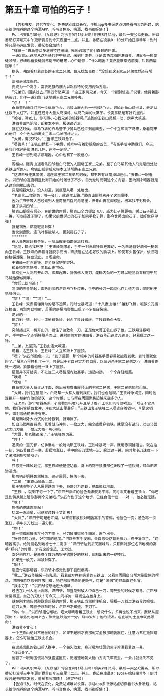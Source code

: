 # 第五十章 可怕的石子！
        【告知书友，时代在变化，免费站点难以长存，手机app多书源站点切换看书大势所趋，站长给你推荐的这个换源APP，听书音色多、换源、找书都好使！】
       Ps：今天8月30号，《九鼎记》将会在9月1号上架！明天8月31号，最后一天公众更新。所以番茄打算明天中午更新提前到今天夜里十二点，并且，番茄在凌晨0：10分开始狂撒精华！到时候凡是书评区发言，番茄都会加精！
       “律律~~”白马营众多马贼拉住缰绳，唯恐践踏了他们首领的尸体。
       一道幻影迅速地从这些骑兵群中穿过，来到尸体旁，正是面色难看的洪四爷。洪四爷一摸爱徒颈部，仔细观看爱徒背部铠甲的窟窿，心中暗惊：“什么暗器？竟然能够穿透前胸、后背两层铠甲？”
       抬头，洪四爷盯着远处的王家二兄弟，目光犹如毒蛇：“没想到这王家三兄弟竟然还有帮手！”
       暗器是很难练的。
       要成为一个高手，需要足够的腕力以及独特的使用内劲方法。
       “兄弟们，围杀过去。”洪四爷怒声道，“这王家两兄弟，今天一个都别想逃。”说着，他持着那柄长刀，化作一道幻影飞速地朝王家二兄弟扑去。
       “杀！！！”
       白马营的骑兵们再一次纵马飞奔，沿着山寨内的一些道路飞奔。须知这铁山帮老巢，是足以让数千人住下，并且还经常大量人马操练、纵马飞奔的大寨子。长宽那都是有好几里的。
       “哈哈，洪老儿，你可得小心我兄弟的暗器啊。”逃跑的王铁山灵机一动，朗声大笑道。
       洪四爷面色阴冷，却根本不答，极速追近着。
       就在这时候，纵马飞奔的白马营不少骑兵已经冲到前面去，一个个立即跳下马来，身着铠甲的他们一个个也从四周向王家二兄弟围堵过去。
       “大哥，情况不妙。”二当家王铁峰急了。
       “尽管杀！”王铁山舔舐一下嘴唇，眼眸中有着野狼般的凶芒，“有高手暗中助我们，今天，是我们死还是那洪老儿死，还不一定呢。”
       王铁峰一想到刚才那暗器，心中也有了一股信心。
       ……
       阁楼内，滕青山遥看洪四爷和白马营的人围堵王家二兄弟。至于白马帮其他人马则是四处劫杀铁山帮的人。令铁山帮的帮众根本无法帮助王家二兄弟。
       “这洪四爷还真警惕，追赶那王家二兄弟的时候，都不敢有丝毫掉以轻心。”滕青山一眼看出，洪四爷的速度明显比刚开始的时候慢了不少，目光也时而朝这个方向瞥，因为刚才暗器就是从这方向射出去的。
       只是暗器太快，没人知道，到底是从哪一处射出。
       “老家伙……你别急，等一会儿，就送你上路。”滕青山悄然离开了这间阁楼。
       因为洪四爷等人已经跑到大量房屋的旮旯角落里，滕青山再在阁楼里，根本找不到机会。
       至于杀洪四爷……
       滕青山却很有信心，在前世的时候，滕青山全力掷出飞刀，威力比子弹更强。掷出石子弱上一筹，可也接近子弹了。如果说前世掷出的石子如同手枪子弹，那今世掷出的石子，就好像穿甲弹！
       就是钢板，都能轻易射穿！
       当快到极致，连飞叶都能杀人，更别说石子了。
       *******
       在大量房屋的巷子里，一场血腥杀戮正在进行着。
       “哈哈，都给我死吧！”王铁峰咆哮着，手中一对赤铜锤疯狂舞动，一名白马营好汉刚一枪刺向王铁峰，王铁峰的赤铜锤就脱手而出，直接砸在这名好汉的脑袋上。即使有头盔保护，依旧砸的脑袋爆裂，鲜血流出，当场毙命。
       王铁峰一对赤铜锤，将全身保护地完好。
       相比较于王铁峰，王铁山更可怕。
       那柄近一人高的开山刀，挥舞起来，就仿佛大铡刀，灌输内劲的一刀可以轻易将穿有铠甲的马贼给劈成两半。
       “你们无处可逃！”
       冷漠的声音响起，面色阴冷的洪四爷飞扑过来，手中的长刀一瞬间化作九道刀影，同时朝王铁峰劈去。
       “锵！”“锵！”“锵！”……
       王铁峰一双赤铜锤舞动的是不透风，同时也暴喝道：“十八轰山锤！”锤影飞舞，和那长刀接连撞击，强烈内劲喷射，周围的房屋墙壁都出现了不少窟窿裂痕。
       诡异的——
       那刀影一转，划过一道诡异轨迹，划向王铁峰喉咙，王铁峰脸色大变。
       “锵！”
       突然插过来一柄开山刀，挡住了这致命一刀，正是他大哥王铁山救了他。王铁峰连暴喝一声，手中的一个赤铜锤脱手而出，迸射向前方的洪四爷。洪四爷迅速收刀转身，轻易躲过这一锤。
       “二弟，上屋顶。”王铁山连大喊道。
       说着，这王铁山、王铁峰二人立即跃上了屋顶。
       “嗯？”洪四爷脸色一沉，“到了屋顶，那个暗中的暗器高手很容易就能看到我，到时候就危险了。”虽然心里挣扎了一下，可是出于对自己实力的自信，以及必杀王家二兄弟之心，洪四爷略微一迟疑，紧接着也是一跃上了屋顶。
       屋顶并不算结实，不过这三人尽皆是内劲高手，运起内劲，一个个身轻如燕。
       “噗哧！”
       “噗哧！”
       白马营大量人马连从下面，刺出长枪攻击屋顶上的王家二兄弟，王家二兄弟惊险闪躲。
       “大哥，我们在屋顶上，白马帮一大群人看到我们，我们也危险啊。”王铁峰急切道，同时他连拨开一根射向他的箭矢！这个时候，白马帮在周围聚集起越来越多的人。
       “在上面，那个暗器高手，才能看到洪老儿并且杀了他。”王铁山同时低喝道，“现在不管其他，我们只管朝西北冲，冲到大延山里最好！”王铁山和王铁峰二人尽皆穿着铠甲，可是这铠甲，面对普通箭矢还有用。
       可是面对势大力沉的长枪戳刺，就难挡了。
       如白马营两百骑兵，携着战马冲刺，一枪之力，完全能贯穿钢铁。就是没有战马，以白马营战士的力量，一枪之力也不可小觑。
       “大哥，那老贼追来了。”王铁峰急切道。
       “呼！”
       迅疾的一道刀影，仿佛瀑布一般射向那王铁峰。王铁峰暴喝一声，就用赤铜锤砸去。就在这一刻，洪四爷目光一寒，脸猛地涨红，手中的长刀猛地一沉，躲过这一锤。同时那长刀速度一下子激增到极可怕地步。
       呼！
       只感觉一阵风划过，那王铁峰便怔怔站着，身上的铠甲腰腹部位出现了一道裂缝，鲜血汩汩渗透出。
       那两柄赤铜锤轰然掉落，砸碎屋顶，掉落下去。
       “二弟！”王铁山脸色大变。
       那王铁峰整个人从屋顶跌落下去，身体分为两截，鲜血染红地面。
       “王铁山，就剩下你一个了。”洪四爷涨红的脸色渐渐恢复平常，同时冷笑看着王铁山，“你还是到黄泉路上陪你那两个兄弟吧。”洪四爷到了这个地步，已经自信十足，一对一，他必胜无疑。
       “咻！”
       恐怖的锐啸声响起！
       犹如一道流星，迅速穿过数十丈距离！
       “太快了。”洪四爷可是老江湖，从来没有放松对暗器高手的警惕，他脸色一变，脸色再一次涨红，手中长刀划过一道幻影。
       “锵！”
       那一道暗器撞击在长刀刀面上，长刀被撞得脱手而出，震飞出去。
       “好可怕的力量，好可怕的速度。”洪四爷右手发麻，亲自感受这暗器威力，终于震惊了，“这暗器高手，绝对能名列地榜七十二高手！”洪四爷达到后天巅峰后，只有面对那位名列地榜的高手‘杨凡’的时候，才有这般惊恐、无力过。
       幸好他的刀，是耗费了数万两银子购置好的材料，炼制出来的一柄神兵。
       如果是一般刀，早被射穿了。
       “啊！”
       刚应付完那暗器，洪四爷才感觉到脖子剧烈疼痛。
       “我……”洪四爷脑袋一阵眩晕，看着前方狰狞笑着的王铁山，又看向周围白马帮大量震惊的帮众，洪四爷忽然感到呼吸困难，捂住喉咙拼命地要吸气，可是“汩汩”的鲜血直往外冒。
       “我中刀了！”洪四爷惊恐地瞪大眼睛。
       过去在九州大地上闯荡，洪四爷，每当见到敌人中自己一刀，等死去的时候才察觉。洪四爷常常得意，自己的刀快！可今天……同样的一幕发生在他身上。
       就在刚才他应付那致命暗器的时候，那王铁山当然抓住机会，狠狠一刀划过洪四爷的喉咙。
       这刀太快，等脖子疼的时候，洪四爷才知道，中刀了。
       “你，你……”洪四爷捂住喉咙，瞪大眼睛看着王铁山，想说什么，却再也说不出来，轰然从屋顶倒下，滚落到地面上去，那头盔跌落到一旁，鲜血染红了他的银发。这宜城的土皇帝就此殒命！
       洪四爷不甘心！
       一个王铁山绝对不是他的对手，如果不是刚才霎那他完全被那暗器震住，注意力都在抵挡暗器上，怎么可能给王铁山机会。
       ……
       在远处慌乱的铁山帮人群中，一个披头散发，身形极为壮硕的男子冷漠看着这一幕。
       “该回去了。”
       他瞥了一眼周围慌乱的强盗盗匪们，便迅速地朝大延山方向飞窜而去，一会儿就消失不见了。
       Ps：今天8月30号，《九鼎记》将会在9月1号上架！明天8月31号，最后一天公众更新。所以番茄打算明天中午更新提前到今天夜里十二点，并且，番茄在凌晨0：10分开始狂撒精华！到时候凡是书评区发言，番茄都会加精！（未完待续）
       【告知书友，时代在变化，免费站点难以长存，手机app多书源站点切换看书大势所趋，站长给你推荐的这个换源APP，听书音色多、换源、找书都好使！】